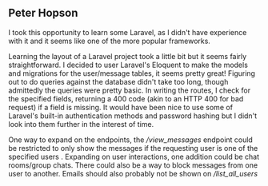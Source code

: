 
## Peter Hopson

I took this opportunity to learn some Laravel, as I didn't have experience with it and it seems like one of the more popular frameworks. 

Learning the layout of a Laravel project took a little bit but it seems fairly straightforward. I decided to user Laravel's Eloquent to make the models and migrations for the user/message tables, it seems pretty great!   Figuring out to do queries against the database didn't take too long, though admittedly the queries were pretty basic.  In writing the routes, I check for the specified fields, returning a 400 code (akin to an HTTP 400 for bad request) if a field is missing. It would have been nice to use some of Laravel's built-in authentication methods and password hashing but I didn't look into them further in the interest of time.

One way to expand on the endpoints, the <em>/view_messages</em> endpoint could be restricted to only show the messages if the requesting user is one of the specified users .  Expanding on user interactions, one addition could be chat rooms/group chats.  There could also be a way to block messages from one user to another.  Emails should also probably not be shown on <em>/list_all_users</em>
